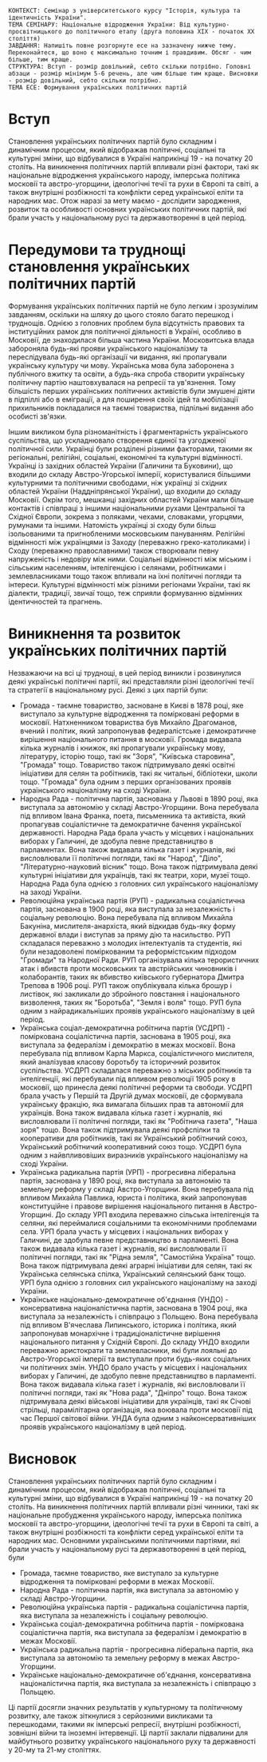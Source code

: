 ```
КОНТЕКСТ: Семінар з університетського курсу "Історія, культура та ідентичність України".
ТЕМА СЕМІНАРУ: Національне відродження України: Від культурно-просвітницького до політичного етапу (друга половина ХІХ - початок ХХ століття)
ЗАВДАННЯ: Напишіть повне розгорнуте есе на зазначену нижче тему. Переконайтеся, що воно є максимально точним і правдивим. Обсяг - чим більше, тим краще.
СТРУКТУРА: Вступ - розмір довільний, себто скільки потрібно. Головні абзаци - розмір мінімум 5-6 речень, але чим більше тим краще. Висновки - розмір довільний, себто скільки потрібно.
ТЕМА ЕСЕ: Формування українських політичних партій
```

# Вступ

Становлення українських політичних партій було складним і динамічним процесом, який відображав політичні, соціальні та культурні зміни, що відбувалися в Україні наприкінці 19 - на початку 20 століть. На виникнення політичних партій впливали різні фактори, такі як національне відродження українського народу, імперська політика московії та австро-угорщини, ідеологічні течії та рухи в Європі та світі, а також внутрішні розбіжності та конфлікти серед української еліти та народних мас. Отож наразі за мету маємо - дослідити зародження, розвиток та особливості основних українських політичних партій, які брали участь у національному русі та державотворенні в цей період.

# Передумови та труднощі становлення українських політичних партій

Формування українських політичних партій не було легким і зрозумілим завданням, оскільки на шляху до цього стояло багато перешкод і труднощів. Однією з головних проблем була відсутність правових та інституційних рамок для політичної діяльності в Україні, особливо в Московії, де знаходилася більша частина України. Московитська влада забороняла будь-які прояви українського націоналізму та переслідувала будь-які організації чи видання, які пропагували українську культуру чи мову. Українська мова була заборонена з публічного вжитку та освіти, а будь-яка спроба створити українську політичну партію наштовхувалася на репресії та ув'язнення. Тому більшість перших українських політичних активістів були змушені діяти в підпіллі або в еміграції, а для поширення своїх ідей та мобілізації прихильників покладалися на таємні товариства, підпільні видання або особисті зв'язки.

Іншим викликом була різноманітність і фрагментарність українського суспільства, що ускладнювало створення єдиної та узгодженої політичної сили. Українці були розділені різними факторами, такими як регіональні, релігійні, соціальні, економічні та культурні відмінності. Українці із західних областей України (Галичини та Буковини), що входили до складу Австро-Угорської імперії, користувалися більшими культурними та політичними свободами, ніж українці зі східних областей України (Наддніпрянської України), що входили до складу Московії. Окрім того, мешканці західних областей України мали більше контактів і співпраці з іншими національними рухами Центральної та Східної Європи, зокрема з поляками, чехами, словаками, угорцями, румунами та іншими. Натомість українці зі сходу були більш ізольованими та пригнобленими московським пануванням. Релігійні відмінності між українцями із Заходу (переважно греко-католиками) і Сходу (переважно православними) також створювали певну напруженість і недовіру між ними. Соціальні відмінності між міським і сільським населенням, інтелігенцією і селянами, робітниками і землевласниками тощо також впливали на їхні політичні погляди та інтереси. Культурні відмінності між різними регіонами України, такі як діалекти, традиції, звичаї тощо, теж сприяли формуванню відмінних ідентичностей та прагнень.

# Виникнення та розвиток українських політичних партій

Незважаючи на всі ці труднощі, в цей період виникли і розвинулися деякі українські політичні партії, які представляли різні ідеологічні течії та стратегії в національному русі. Деякі з цих партій були:

- Громада - таємне товариство, засноване в Києві в 1878 році, яке виступало за культурне відродження та помірковані реформи в московії. Натхненником товариства був Михайло Драгоманов, вчений і політик, який запропонував федералістське і демократичне вирішення національного питання в московії. Громада видавала кілька журналів і книжок, які пропагували українську мову, літературу, історію тощо, такі як "Зоря", "Київська старовина", "Громада" тощо. Товариство також підтримувало деякі освітні ініціативи для селян та робітників, такі як читальні, бібліотеки, школи тощо. "Громада" була одним з перших організованих проявів українського націоналізму на сході України.
- Народна Рада - політична партія, заснована у Львові в 1890 році, яка виступала за автономію у складі Австро-Угорщини. Вона перебувала під впливом Івана Франка, поета, письменника та активіста, який пропагував соціалістичне та демократичне бачення української державності. Народна Рада брала участь у місцевих і національних виборах у Галичині, де здобула певне представництво в парламентах. Вона також видавала кілька газет і журналів, які висловлювали її політичні погляди, такі як "Народ", "Діло", "Літературно-науковий вісник" тощо. Вона також підтримувала деякі культурні ініціативи для українців, такі як театри, хори, музеї тощо. Народна Рада була однією з головних сил українського націоналізму на заході України.
- Революційна українська партія (РУП) - радикальна соціалістична партія, заснована в 1900 році, яка виступала за незалежність і соціальну революцію. Вона перебувала під впливом Михайла Бакуніна, мислителя-анархіста, який відкидав будь-яку форму державної влади і виступав за пряму дію та насильство. РУП складалася переважно з молодих інтелектуалів та студентів, які були незадоволені поміркованим та реформістським підходом "Громади" та Народної Ради. РУП організувала кілька терористичних атак і вбивств проти московських та австрійських чиновників і колаборантів, таких як вбивство київського губернатора Дмитра Трепова в 1906 році. РУП також опублікувала кілька брошур і листівок, які закликали до збройного повстання і національного визволення, таких як "Боротьба", "Земля і воля" тощо. РУП була одним з найрадикальніших проявів українського націоналізму в цей період.
- Українська соціал-демократична робітнича партія (УСДРП) - поміркована соціалістична партія, заснована в 1905 році, яка виступала за федералізм і демократію в межах московії. Вона перебувала під впливом Карла Маркса, соціалістичного мислителя, який аналізував класову боротьбу та історичний розвиток суспільства. УСДРП складалася переважно з міських робітників та інтелігенції, які перебували під впливом революції 1905 року в московії, що принесла деякі політичні реформи та свободи. УСДРП брала участь у Першій та Другій думах московії, де сформувала українську фракцію, яка вимагала більших прав та автономії для українців. Вона також видавала кілька газет і журналів, які висловлювали її політичні погляди, такі як "Робітнича газета", "Наша зоря" тощо. Вона також підтримувала деякі профспілки та кооперативи для робітників, такі як Український робітничий союз, Український робітничий кооперативний союз тощо. УСДРП була одним з найвпливовіших виразників українського націоналізму на сході України.
- Українська радикальна партія (УРП) - прогресивна ліберальна партія, заснована у 1890 році, яка виступала за автономію та земельну реформу у складі Австро-Угорщини. Вона перебувала під впливом Михайла Павлика, юриста і політика, який запропонував конституційне і правове вирішення національного питання в Австро-Угорщині. До складу УРП входила переважно сільська інтелігенція та селяни, які переймалися соціальними та економічними проблемами села. УРП брала участь у місцевих і національних виборах у Галичині, де здобула певне представництво в парламенті. Вона також видавала кілька газет і журналів, які висловлювали її політичні погляди, такі як "Рідна земля", "Самостійна Україна" тощо. Вона також підтримувала деякі аграрні ініціативи для селян, такі як Українська селянська спілка, Український селянський банк тощо. УРП була однією з головних сил українського націоналізму на заході України.
- Українське національно-демократичне об'єднання (УНДО) - консервативна націоналістична партія, заснована в 1904 році, яка виступала за незалежність і співпрацю з Польщею. Вона перебувала під впливом В'ячеслава Липинського, історика і політика, який запропонував монархічне і традиціоналістичне вирішення національного питання у Східній Європі. До складу УНДО входили переважно аристократи та землевласники, які були лояльні до Австро-Угорської імперії та виступали проти будь-яких соціальних чи політичних змін. УНДО брало участь у місцевих і національних виборах у Галичині, де здобуло певне представництво в парламенті. Вона також видавала кілька газет і журналів, які висловлювали її політичні погляди, такі як "Нова рада", "Дніпро" тощо. Вона також підтримувала деякі військові ініціативи для українців, такі як Січові стрільці, парамілітарна організація, яка воювала проти московії під час Першої світової війни. УНДА була одним з найконсервативніших проявів українського націоналізму в цей період.

# Висновок

Становлення українських політичних партій було складним і динамічним процесом, який відображав політичні, соціальні та культурні зміни, що відбувалися в Україні наприкінці 19 - на початку 20 століть. На виникнення політичних партій впливали різні чинники, такі як національне пробудження українського народу, імперська політика московії та австро-угорщини, ідеологічні течії та рухи в Європі та світі, а також внутрішні розбіжності та конфлікти серед української еліти та народних мас. Основними українськими політичними партіями, які брали участь у національному русі та державотворенні в цей період, були

- Громада, таємне товариство, яке виступало за культурне відродження та помірковані реформи в межах Московії.
- Народна Рада - політична партія, яка виступала за автономію у складі Австро-Угорщини.
- Революційна українська партія - радикальна соціалістична партія, яка виступала за незалежність і соціальну революцію.
- Українська соціал-демократична робітнича партія - поміркована соціалістична партія, яка виступала за федералізм і демократію в межах Московії.
- Українська радикальна партія - прогресивна ліберальна партія, яка виступала за автономію та земельну реформу в межах Австро-Угорщини.
- Українське національно-демократичне об'єднання, консервативна націоналістична партія, яка виступала за незалежність і співпрацю з Польщею.

Ці партії досягли значних результатів у культурному та політичному розвитку, але також зіткнулися з серйозними викликами та перешкодами, такими як імперські репресії, внутрішні розбіжності, зовнішні війни та іноземні інтервенції. Ці партії заклали підвалини для майбутнього розвитку українського національного руху та державності у 20-му та 21-му століттях.
